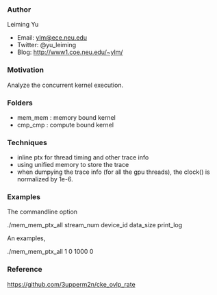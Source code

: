 ### Author
Leiming Yu
* Email: ylm@ece.neu.edu
* Twitter: @yu_leiming
* Blog: http://www1.coe.neu.edu/~ylm/

### Motivation
Analyze the concurrent kernel execution.

### Folders
* mem_mem : memory bound kernel 
* cmp_cmp : compute bound kernel

### Techniques
* inline ptx for thread timing and other trace info
* using unified memory to store the trace
* when dumpying the trace info (for all the gpu threads), the clock() is normalized by 1e-6.


### Examples
The commandline option 

./mem_mem_ptx_all stream_num device_id data_size print_log

An examples,

./mem_mem_ptx_all 1 0 1000 0




### Reference
https://github.com/3upperm2n/cke_ovlp_rate
